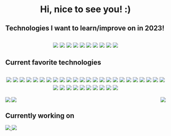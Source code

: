 <!-- Hi stranger, are you lost? -->
<h1 align="center">Hi, nice to see you! :)</h1>
<!-- Badges -->
<div align="center">
  <h2 align="left">Technologies I want to learn/improve on in 2023!<h2>
  <!-- Redis -->
  <img src="https://img.shields.io/badge/redis-%23DD0031.svg?style=for-the-badge&logo=redis&logoColor=white"/>
  <!-- Rust -->
  <img src="https://img.shields.io/badge/rust-%23000000.svg?style=for-the-badge&logo=rust&logoColor=white"/>
  <!-- Supabase -->
  <img src="https://img.shields.io/badge/Supabase-3ECF8E?style=for-the-badge&logo=supabase&logoColor=white"/>
  <!-- OpenCV -->
  <img src="https://img.shields.io/badge/opencv-%23white.svg?style=for-the-badge&logo=opencv&logoColor=white"/>
  <!-- RabbitMQ -->
  <img src="https://img.shields.io/badge/Rabbitmq-FF6600?style=for-the-badge&logo=rabbitmq&logoColor=white"/>
  <!-- OpenGL -->
  <img src="https://img.shields.io/badge/OpenGL-%23FFFFFF.svg?style=for-the-badge&logo=opengl"/>  
  <!-- Tauri -->
  <img src="https://img.shields.io/badge/tauri-%2324C8DB.svg?style=for-the-badge&logo=tauri&logoColor=%23FFFFFF"/>  
  <!-- Julia -->
  <img src="https://img.shields.io/badge/-Julia-9558B2?style=for-the-badge&logo=julia&logoColor=white"/>  
  <!-- TensorFlow -->
  <img src="https://img.shields.io/badge/TensorFlow-%23FF6F00.svg?style=for-the-badge&logo=TensorFlow&logoColor=white"/>  
  <!-- Kubernetes -->
  <img src="https://img.shields.io/badge/kubernetes-%23326ce5.svg?style=for-the-badge&logo=kubernetes&logoColor=white"/> 
    
  <h2 align="left">Current favorite technologies<h2>
  <!-- Github Actions -->
  <img src="https://img.shields.io/badge/github%20actions-%232671E5.svg?style=for-the-badge&logo=githubactions&logoColor=white"/>
  <!-- MariaDB -->
  <img src="https://img.shields.io/badge/MariaDB-003545?style=for-the-badge&logo=mariadb&logoColor=white"/>
  <!-- MongoDB -->
  <img src="https://img.shields.io/badge/MongoDB-%234ea94b.svg?style=for-the-badge&logo=mongodb&logoColor=white"/>
  <!-- MySQL -->
  <img src="https://img.shields.io/badge/mysql-%2300f.svg?style=for-the-badge&logo=mysql&logoColor=white"/>
  <!-- Postgres -->
  <img src="https://img.shields.io/badge/postgres-%23316192.svg?style=for-the-badge&logo=postgresql&logoColor=white"/>
  <!-- Redis -->
  <img src="https://img.shields.io/badge/redis-%23DD0031.svg?style=for-the-badge&logo=redis&logoColor=white"/>
  <!-- Figma -->
  <img src="https://img.shields.io/badge/figma-%23F24E1E.svg?style=for-the-badge&logo=figma&logoColor=white"/>
  <!-- Angular -->
  <img src="https://img.shields.io/badge/angular-%23DD0031.svg?style=for-the-badge&logo=angular&logoColor=white"/>
  <!-- ExpressJS -->
  <img src="https://img.shields.io/badge/express.js-%23404d59.svg?style=for-the-badge&logo=express&logoColor=%2361DAFB"/>
  <!-- NestJS -->
  <img src="https://img.shields.io/badge/nestjs-%23E0234E.svg?style=for-the-badge&logo=nestjs&logoColor=white"/>
  <!-- NestJS -->
  <img src="https://img.shields.io/badge/Next-black?style=for-the-badge&logo=next.js&logoColor=white"/>
  <!-- NodeJS -->
  <img src="https://img.shields.io/badge/node.js-6DA55F?style=for-the-badge&logo=node.js&logoColor=white"/>
  <!-- NX -->
  <img src="https://img.shields.io/badge/nx-143055?style=for-the-badge&logo=nx&logoColor=white"/>
  <!-- React -->
  <img src="https://img.shields.io/badge/react-%2320232a.svg?style=for-the-badge&logo=react&logoColor=%2361DAFB"/>
  <!-- ReactNative -->
  <img src="https://img.shields.io/badge/react_native-%2320232a.svg?style=for-the-badge&logo=react&logoColor=%2361DAFB"/>
  <!-- Svelte -->
  <img src="https://img.shields.io/badge/svelte-%23f1413d.svg?style=for-the-badge&logo=svelte&logoColor=white"/>
  <!-- TailwindCSS -->
  <img src="https://img.shields.io/badge/tailwindcss-%2338B2AC.svg?style=for-the-badge&logo=tailwind-css&logoColor=white"/>
  <!-- VueJS -->
  <img src="https://img.shields.io/badge/vuejs-%2335495e.svg?style=for-the-badge&logo=vuedotjs&logoColor=%234FC08D"/>
  <!-- C++ -->
  <img src="https://img.shields.io/badge/c++-%2300599C.svg?style=for-the-badge&logo=c%2B%2B&logoColor=white"/>
  <!-- R -->
  <img src="https://img.shields.io/badge/r-%23276DC3.svg?style=for-the-badge&logo=r&logoColor=white"/>
  <!-- CSS3 -->
  <img src="https://img.shields.io/badge/css3-%231572B6.svg?style=for-the-badge&logo=css3&logoColor=white"/>
  <!-- GraphQL -->
  <img src="https://img.shields.io/badge/-GraphQL-E10098?style=for-the-badge&logo=graphql&logoColor=white"/>
  <!-- HTML5 -->
  <img src="https://img.shields.io/badge/html5-%23E34F26.svg?style=for-the-badge&logo=html5&logoColor=white"/>
  <!-- Java -->
  <img src="https://img.shields.io/badge/java-%23ED8B00.svg?style=for-the-badge&logo=java&logoColor=white"/>
  <!-- Javascript -->
  <img src="https://img.shields.io/badge/javascript-%23323330.svg?style=for-the-adge&logo=javascript&logoColor=%23F7DF1E"/>
  <!-- Rust -->
  <img src="https://img.shields.io/badge/rust-%23000000.svg?style=for-the-badge&logo=rust&logoColor=white"/>
  <!-- Typescript -->
  <img src="https://img.shields.io/badge/typescript-%23007ACC.svg?style=for-the-badge&logo=typescript&logoColor=white"/>
  <!-- Prisma -->
  <img src="https://img.shields.io/badge/Prisma-3982CE?style=for-the-badge&logo=Prisma&logoColor=white"/>
  <!-- Sequelize -->
  <img src="https://img.shields.io/badge/Sequelize-52B0E7?style=for-the-badge&logo=Sequelize&logoColor=white"/>
  <!-- Arduino -->
  <img src="https://img.shields.io/badge/-Arduino-00979D?style=for-the-badge&logo=Arduino&logoColor=white"/>
  <!-- Docker -->
  <img src="https://img.shields.io/badge/docker-%230db7ed.svg?style=for-the-badge&logo=docker&logoColor=white"/>
  <!-- Jest -->
  <img src="https://img.shields.io/badge/-jest-%23C21325?style=for-the-badge&logo=jest&logoColor=white"/>
  <!-- Git -->
  <img src="https://img.shields.io/badge/git-%23F05033.svg?style=for-the-badge&logo=git&logoColor=white"/>
  <!-- GitHub -->
  <img src="https://img.shields.io/badge/github-%23121011.svg?style=for-the-badge&logo=github&logoColor=white"/>
</div>

<!-- Stats-->
<div>
  <!--Github Profile stats -->
  <img align="left" src="https://github-readme-stats-git-masterrstaa-rickstaa.vercel.app/api?username=kaanmol&show_icons=true&count_private=true&custom_title=My%20GitHub%20profile&theme=github_dark&hide_border=true" />
  <!--Github Language stats -->
    <img align="right" src="https://github-readme-stats-git-masterrstaa-rickstaa.vercel.app/api/top-langs/?username=kaanmol&custom_title=Most%20used%20languages&theme=github_dark&hide_border=true&langs_count=6" />
  <!-- Wakatime stats -->
  <img float="left" src="https://github-readme-stats-git-masterrstaa-rickstaa.vercel.app/api/wakatime?username=KaanMol&theme=github_dark&hide_border=true&custom_title=Coding%20activity%20%28past%20two%20weeks%29&langs_count=10" />
</div>

<!-- currently working on -->
<h2>Currently working on</h2>
<!-- EventFlow Server -->
<a href="https://www.github.com/kaanmol/EventFlow-Server">
  <img src="https://github-readme-stats-git-masterrstaa-rickstaa.vercel.app/api/pin/?username=kaanmol&repo=EventFlow-Server&theme=tokyonight&hide_border=true" />
</a>
<!-- EventFlow Client -->
<a href="https://www.github.com/kaanmol/EventFlow-Client">
  <img src="https://github-readme-stats-git-masterrstaa-rickstaa.vercel.app/api/pin/?username=kaanmol&repo=EventFlow-client&theme=tokyonight&hide_border=true" />
</a>

